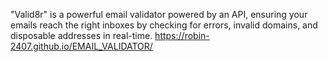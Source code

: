 "Valid8r" is a powerful email validator powered by an API, ensuring your emails reach the right inboxes by checking for errors, invalid domains, and disposable addresses in real-time.
https://robin-2407.github.io/EMAIL_VALIDATOR/
